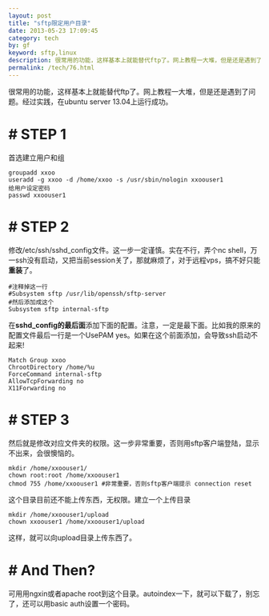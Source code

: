 ```yaml
---
layout: post
title: "sftp限定用户目录"
date: 2013-05-23 17:09:45
category: tech
by: gf
keyword: sftp,linux
description: 很常用的功能，这样基本上就能替代ftp了。网上教程一大堆，但是还是遇到了问题。经过实践，在ubuntuserver13.04上运行成功。STEP1首选建立用户和组groupaddxxoouseradd-gxx
permalink: /tech/76.html
---
```

很常用的功能，这样基本上就能替代ftp了。网上教程一大堆，但是还是遇到了问题。经过实践，在ubuntu server 13.04上运行成功。

# # STEP 1 ##

首选建立用户和组

    groupadd xxoo
    useradd -g xxoo -d /home/xxoo -s /usr/sbin/nologin xxoouser1
    给用户设定密码
    passwd xxoouser1

# # STEP 2 ##

修改/etc/ssh/sshd\_config文件。这一步一定谨慎。实在不行，弄个nc shell，万一ssh没有启动，又把当前session关了，那就麻烦了，对于远程vps，搞不好只能**重装**了。

    #注释掉这一行
    #Subsystem sftp /usr/lib/openssh/sftp-server
    #然后添加成这个
    Subsystem sftp internal-sftp

在**sshd\_config的最后面**添加下面的配置。注意，一定是最下面。比如我的原来的配置文件最后一行是一个UsePAM yes。如果在这个前面添加，会导致ssh启动不起来!

    Match Group xxoo
    ChrootDirectory /home/%u
    ForceCommand internal-sftp
    AllowTcpForwarding no
    X11Forwarding no

# # STEP 3 ##

然后就是修改对应文件夹的权限。这一步非常重要，否则用sftp客户端登陆，显示不出来，会很懊恼的。

    mkdir /home/xxoouser1/
    chown root:root /home/xxoouser1
    chmod 755 /home/xxoouser1 #非常重要，否则sftp客户端提示 connection reset

这个目录目前还不能上传东西，无权限。建立一个上传目录

    mkdir /home/xxoouser1/upload
    chown xxoouser1 /home/xxoouser1/upload

这样，就可以向upload目录上传东西了。

# # And Then? ##

可用用ngxin或者apache root到这个目录。autoindex一下，就可以下载了，别忘了，还可以用basic auth设置一个密码。
